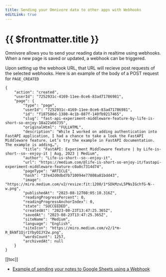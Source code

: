 ```yaml
---
title: Sending your Omnivore data to other apps with Webhooks
editLink: true
---
```


# {{ $frontmatter.title }}

Omnivore allows you to send your reading data in realtime using webhooks. When a new page is saved or updated, a webhook can be triggered.

Upon setting up the webhook URL, that URL will recieve post requests of the selected webhooks. Here is an example of the body of a POST request for `PAGE_CREATED`

```
{
    "action": "created",
    "userId": "7252931c-4169-11ee-8ce6-83ad71786981",
    "page": {
        "type": "page",
        "userId": "7252931c-4169-11ee-8ce6-83ad71786981",
        "id": "f187586d-1380-4c1b-887f-140fb9217465",
        "slug": "fast-api-experiment-middleware-feature-by-life-is-short-so-enjoy-18a22a66735",
        "originalHtml": "FULLHTML",
        "description": "While I worked on adding authentication into FastAPI application, I had a chance to take a look the FastAPI Middleware feature. Let’s try the example in FastAPI documentation. The example is adding…",
        "title": "FastAPI: Experiment Middleware feature | by Life-is-short--so--enjoy-it | Aug, 2023 | Medium",
        "author": "Life-is-short--so--enjoy-it",
        "url": "https://medium.com/@life-is-short-so-enjoy-it/fastapi-experiment-middleware-feature-c0a0c7314d74",
        "pageType": "ARTICLE",
        "hash": "37e42d0dbd7b710094e77808a81bdd43",
        "image": "https://miro.medium.com/v2/resize:fit:1200/1*SDkMzvL5PNsIGchfG-N--w.png",
        "publishedAt": "2023-08-12T08:05:10.316Z",
        "readingProgressPercent": 0,
        "readingProgressAnchorIndex": 0,
        "state": "SUCCEEDED",
        "createdAt": "2023-08-23T13:47:25.365Z",
        "savedAt": "2023-08-23T13:47:25.365Z",
        "siteName": "Medium",
        "language": "English",
        "siteIcon": "https://miro.medium.com/v2/1*m-R_BkNf1Qjr1YbyOIJY2w.png",
        "wordsCount": 1257,
        "archivedAt": null
    }
}
```

[[toc]]

- [Example of sending your notes to Google Sheets using a Webhook](https://blog.omnivore.app/p/syncing-all-your-notes-to-google)
